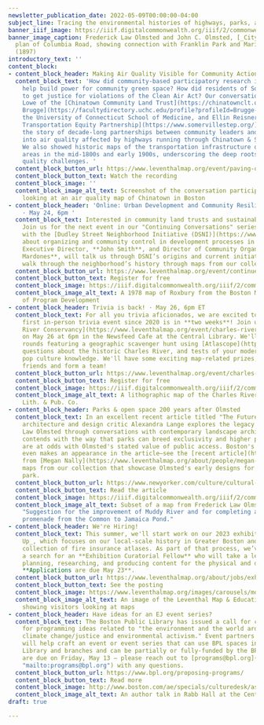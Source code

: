 ```yaml
---
newsletter_publication_date: 2022-05-09T00:00:00-04:00
subject_line: Tracing the environmental histories of highways, parks, and rivers
banner_iiif_image: https://iiif.digitalcommonwealth.org/iiif/2/commonwealth:1257b898d/2225,902,4968,989/1200,/0/default.jpg
banner_image_caption: Frederick Law Olmsted and John C. Olmsted, [_City of Boston
  plan of Columbia Road, showing connection with Franklin Park and Marine Park_](https://collections.leventhalmap.org/search/commonwealth:1257b8974)
  (1897)
introductory_text: ''
content_block:
- content_block_header: Making Air Quality Visible for Community Action
  content_block_text: 'How did community-based participatory research in Chinatown
    help build power for community green space? How did residents of Somerville work
    to get justice for violations of the Clean Air Act? Our conversation with Lydia
    Lowe of the [Chinatown Community Land Trust](https://chinatownclt.org/), [Doug
    Brugge](https://facultydirectory.uchc.edu/profile?profileId=Brugge-Douglas) of
    the University of Connecticut School of Medicine, and Ellin Reisner of the [Somerville
    Transportation Equity Partnership](https://www.somervillestep.org/) helped illuminate
    the story of decade-long partnerships between community leaders and academic researchers
    into air quality affected by highways running through Chinatown & Somerville.
    We also showed historic maps of the transportation infrastructure of these two
    areas in the mid-1800s and early 1900s, underscoring the deep roots of these air
    quality challenges. '
  content_block_button_url: https://www.leventhalmap.org/event/paving-over-people-traffic-air-pollution-and-health/
  content_block_button_text: Watch the recording
  content_block_image: ''
  content_block_image_alt_text: Screenshot of the conversation participants on video
    looking at an air quality map of Chinatown in Boston
- content_block_header: 'Online: Urban Development and Community Resilience in Roxbury
    · May 24, 6pm '
  content_block_text: Interested in community land trusts and sustainable development?
    Join us for the next event in our "Continuing Conversations" series as we speak
    with the [Dudley Street Neighborhood Initiative (DSNI)](https://www.dsni.org/)
    about organizing and community control in development processes in Roxbury. DSNI
    Executive Director, **John Smith**, and Director of Community Organizing, **René
    Mardones**, will talk us through DSNI’s origins and current initiatives as we
    walk through the neighborhood’s history through maps from our collections.
  content_block_button_url: https://www.leventhalmap.org/event/continued-conversations-urban-development-and-community-resilience/
  content_block_button_text: Register for free
  content_block_image: https://iiif.digitalcommonwealth.org/iiif/2/commonwealth:7h14cw26b/816,1408,3263,2912/full/0/default.jpg
  content_block_image_alt_text: A 1978 map of Roxbury from the Boston Mayor's Office
    of Program Development
- content_block_header: Trivia is back! · May 26, 6pm ET
  content_block_text: For all you trivia aficionados, we are excited to say that our
    first in-person trivia event since 2020 is in **two weeks**! Join us and the [Charles
    River Conservancy](https://www.leventhalmap.org/event/charles-river-trivia-night/#:\~:text=Charles%20River%20Conservancy)
    on May 26 at 6pm in the Newsfeed Cafe at the Central Library. We'll have trivia
    rounds featuring a geographic scavenger hunt using [Atlascope](https://atlascope.leventhalmap.org/),
    questions about the historic Charles River, and tests of your modern Charles River
    pop culture knowledge. We'll have some exciting map-related prizes, so tell your
    friends and form a team!
  content_block_button_url: https://www.leventhalmap.org/event/charles-river-trivia-night/
  content_block_button_text: Register for free
  content_block_image: https://iiif.digitalcommonwealth.org/iiif/2/commonwealth:wd376339v/full/full/0/default.jpg
  content_block_image_alt_text: A lithographic map of the Charles River from Walker
    Lith. & Pub. Co.
- content_block_header: Parks & open space 200 years after Olmsted
  content_block_text: In an excellent recent article titled "The Future of Parks",
    architecture and design critic Alexandra Lange explores the legacy of Frederick
    Law Olmsted through conversations with contemporary landscape architects. She
    contends with the way that parks can breed exclusivity and higher prices that
    are at odds with Olmsted's stated value of public access. Boston's Emerald Necklace
    even makes an appearance in the article—see the [recent article](https://www.leventhalmap.org/articles/celebrating-frederick-law-olmsted/)
    from [Megan Nally](https://www.leventhalmap.org/about/people/megan-nally/) for
    maps from our collection that showcase Olmsted's early designs for the linear
    park.
  content_block_button_url: https://www.newyorker.com/culture/cultural-comment/the-future-of-public-parks
  content_block_button_text: Read the article
  content_block_image: https://iiif.digitalcommonwealth.org/iiif/2/commonwealth:9s161j58q/1561,235,3496,2322/full/0/default.jpg
  content_block_image_alt_text: Subset of a map from Frederick Law Olmsted called
    "Suggestion for the improvement of Muddy River and for completing a continuous
    promenade from the Common to Jamaica Pond."
- content_block_header: We're Hiring!
  content_block_text: This summer, we'll start work on our 2023 exhibition, _Building
    Up_, which focuses on our local-scale history in Greater Boston and will use our
    collection of fire insurance atlases. As part of that process, we’ve just opened
    a search for an **Exhibition Curatorial Fellow** who will take a lead role in
    planning, researching, and producing content for the physical and digital exhibition.
    **Applications are due May 23**.
  content_block_button_url: https://www.leventhalmap.org/about/jobs/exhibition-curatorial-fellow/
  content_block_button_text: See the posting
  content_block_image: https://www.leventhalmap.org/images/carousels/molic_gallery01.jpg
  content_block_image_alt_text: An image of the Leventhal Map & Education Gallery
    showing visitors looking at maps
- content_block_header: Have ideas for an EJ event series?
  content_block_text: The Boston Public Library has issued a call for community partners
    for programming ideas related to "the environment and the world around us, including
    climate change/justice and environmental activism." Event partners that are selected
    will help craft an event or event series that can use BPL spaces in the Central
    Library and branches and can be partially or fully-funded by the BPL. Applications
    are due on Friday, May 13 — please reach out to [programs@bpl.org](mailto:programs@bpl.org
    "mailto:programs@bpl.org") with any questions.
  content_block_button_url: https://www.bpl.org/proposing-programs/
  content_block_button_text: Read more
  content_block_image: http://www.boston.com/ae/specials/culturedesk/assets_c/2010/09/BPLDarkTide%20007-thumb-400x266-21222.jpg
  content_block_image_alt_text: An author talk in Rabb Hall at the Central Library
draft: true

---
```

